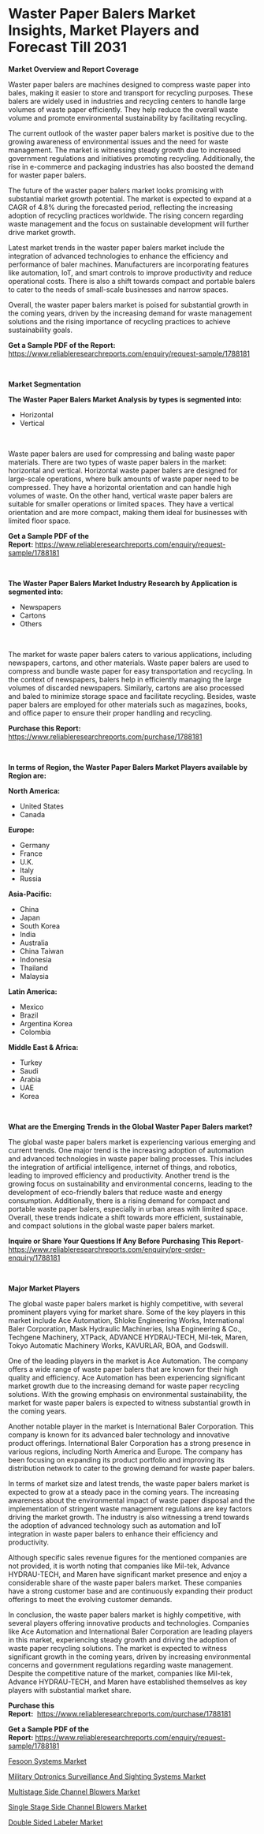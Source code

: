 <p><h1>Waster Paper Balers Market Insights, Market Players and Forecast Till 2031</h1></p><p><strong>Market Overview and Report Coverage</strong></p>
<p><p>Waster paper balers are machines designed to compress waste paper into bales, making it easier to store and transport for recycling purposes. These balers are widely used in industries and recycling centers to handle large volumes of waste paper efficiently. They help reduce the overall waste volume and promote environmental sustainability by facilitating recycling.</p><p>The current outlook of the waster paper balers market is positive due to the growing awareness of environmental issues and the need for waste management. The market is witnessing steady growth due to increased government regulations and initiatives promoting recycling. Additionally, the rise in e-commerce and packaging industries has also boosted the demand for waster paper balers.</p><p>The future of the waster paper balers market looks promising with substantial market growth potential. The market is expected to expand at a CAGR of 4.8% during the forecasted period, reflecting the increasing adoption of recycling practices worldwide. The rising concern regarding waste management and the focus on sustainable development will further drive market growth.</p><p>Latest market trends in the waster paper balers market include the integration of advanced technologies to enhance the efficiency and performance of baler machines. Manufacturers are incorporating features like automation, IoT, and smart controls to improve productivity and reduce operational costs. There is also a shift towards compact and portable balers to cater to the needs of small-scale businesses and narrow spaces.</p><p>Overall, the waster paper balers market is poised for substantial growth in the coming years, driven by the increasing demand for waste management solutions and the rising importance of recycling practices to achieve sustainability goals.</p></p>
<p><strong>Get a Sample PDF of the Report:</strong> <a href="https://www.reliableresearchreports.com/enquiry/request-sample/1788181">https://www.reliableresearchreports.com/enquiry/request-sample/1788181</a></p>
<p>&nbsp;</p>
<p><strong>Market Segmentation</strong></p>
<p><strong>The Waster Paper Balers Market Analysis by types is segmented into:</strong></p>
<p><ul><li>Horizontal</li><li>Vertical</li></ul></p>
<p>&nbsp;</p>
<p><p>Waste paper balers are used for compressing and baling waste paper materials. There are two types of waste paper balers in the market: horizontal and vertical. Horizontal waste paper balers are designed for large-scale operations, where bulk amounts of waste paper need to be compressed. They have a horizontal orientation and can handle high volumes of waste. On the other hand, vertical waste paper balers are suitable for smaller operations or limited spaces. They have a vertical orientation and are more compact, making them ideal for businesses with limited floor space.</p></p>
<p><strong>Get a Sample PDF of the Report:</strong>&nbsp;<a href="https://www.reliableresearchreports.com/enquiry/request-sample/1788181">https://www.reliableresearchreports.com/enquiry/request-sample/1788181</a></p>
<p>&nbsp;</p>
<p><strong>The Waster Paper Balers Market Industry Research by Application is segmented into:</strong></p>
<p><ul><li>Newspapers</li><li>Cartons</li><li>Others</li></ul></p>
<p>&nbsp;</p>
<p><p>The market for waste paper balers caters to various applications, including newspapers, cartons, and other materials. Waste paper balers are used to compress and bundle waste paper for easy transportation and recycling. In the context of newspapers, balers help in efficiently managing the large volumes of discarded newspapers. Similarly, cartons are also processed and baled to minimize storage space and facilitate recycling. Besides, waste paper balers are employed for other materials such as magazines, books, and office paper to ensure their proper handling and recycling.</p></p>
<p><strong>Purchase this Report:</strong>&nbsp; <a href="https://www.reliableresearchreports.com/purchase/1788181">https://www.reliableresearchreports.com/purchase/1788181</a></p>
<p>&nbsp;</p>
<p><strong>In terms of Region, the Waster Paper Balers Market Players available by Region are:</strong></p>
<p>
    <p> <strong> North America: </strong>
        <ul>
            <li>United States</li>
            <li>Canada</li>
        </ul>
        </p> 
    <p> <strong> Europe: </strong>
        <ul>
            <li>Germany</li>
            <li>France</li>
            <li>U.K.</li>
            <li>Italy</li>
            <li>Russia</li>
        </ul>
        </p> 
    <p> <strong> Asia-Pacific: </strong>
        <ul>
            <li>China</li>
            <li>Japan</li>
            <li>South Korea</li>
            <li>India</li>
            <li>Australia</li>
            <li>China Taiwan</li>
            <li>Indonesia</li>
            <li>Thailand</li>
            <li>Malaysia</li>
        </ul>
        </p> 
    <p> <strong> Latin America: </strong>
        <ul>
            <li>Mexico</li>
            <li>Brazil</li>
            <li>Argentina Korea</li>
            <li>Colombia</li>
        </ul>
        </p> 
    <p> <strong> Middle East & Africa: </strong>
        <ul>
            <li>Turkey</li>
            <li>Saudi</li>
            <li>Arabia</li>
            <li>UAE</li>
            <li>Korea</li>
        </ul>
    </p>
    </p>
<p>&nbsp;</p>
<p><strong>What are the Emerging Trends in the Global Waster Paper Balers market?</strong></p>
<p><p>The global waste paper balers market is experiencing various emerging and current trends. One major trend is the increasing adoption of automation and advanced technologies in waste paper baling processes. This includes the integration of artificial intelligence, internet of things, and robotics, leading to improved efficiency and productivity. Another trend is the growing focus on sustainability and environmental concerns, leading to the development of eco-friendly balers that reduce waste and energy consumption. Additionally, there is a rising demand for compact and portable waste paper balers, especially in urban areas with limited space. Overall, these trends indicate a shift towards more efficient, sustainable, and compact solutions in the global waste paper balers market.</p></p>
<p><strong>Inquire or Share Your Questions If Any Before Purchasing This Report</strong>- <a href="https://www.reliableresearchreports.com/enquiry/pre-order-enquiry/1788181">https://www.reliableresearchreports.com/enquiry/pre-order-enquiry/1788181</a></p>
<p>&nbsp;</p>
<p><strong>Major Market Players</strong></p>
<p><p>The global waste paper balers market is highly competitive, with several prominent players vying for market share. Some of the key players in this market include Ace Automation, Shloke Engineering Works, International Baler Corporation, Mask Hydraulic Machineries, Isha Engineering & Co., Techgene Machinery, XTPack, ADVANCE HYDRAU-TECH, Mil-tek, Maren, Tokyo Automatic Machinery Works, KAVURLAR, BOA, and Godswill.</p><p>One of the leading players in the market is Ace Automation. The company offers a wide range of waste paper balers that are known for their high quality and efficiency. Ace Automation has been experiencing significant market growth due to the increasing demand for waste paper recycling solutions. With the growing emphasis on environmental sustainability, the market for waste paper balers is expected to witness substantial growth in the coming years.</p><p>Another notable player in the market is International Baler Corporation. This company is known for its advanced baler technology and innovative product offerings. International Baler Corporation has a strong presence in various regions, including North America and Europe. The company has been focusing on expanding its product portfolio and improving its distribution network to cater to the growing demand for waste paper balers.</p><p>In terms of market size and latest trends, the waste paper balers market is expected to grow at a steady pace in the coming years. The increasing awareness about the environmental impact of waste paper disposal and the implementation of stringent waste management regulations are key factors driving the market growth. The industry is also witnessing a trend towards the adoption of advanced technology such as automation and IoT integration in waste paper balers to enhance their efficiency and productivity.</p><p>Although specific sales revenue figures for the mentioned companies are not provided, it is worth noting that companies like Mil-tek, Advance HYDRAU-TECH, and Maren have significant market presence and enjoy a considerable share of the waste paper balers market. These companies have a strong customer base and are continuously expanding their product offerings to meet the evolving customer demands.</p><p>In conclusion, the waste paper balers market is highly competitive, with several players offering innovative products and technologies. Companies like Ace Automation and International Baler Corporation are leading players in this market, experiencing steady growth and driving the adoption of waste paper recycling solutions. The market is expected to witness significant growth in the coming years, driven by increasing environmental concerns and government regulations regarding waste management. Despite the competitive nature of the market, companies like Mil-tek, Advance HYDRAU-TECH, and Maren have established themselves as key players with substantial market share.</p></p>
<p><strong>Purchase this Report:</strong>&nbsp;&nbsp;<a href="https://www.reliableresearchreports.com/purchase/1788181">https://www.reliableresearchreports.com/purchase/1788181</a></p>
<p></p>
<p><strong>Get a Sample PDF of the Report:</strong>&nbsp;<a href="https://www.reliableresearchreports.com/enquiry/request-sample/1788181">https://www.reliableresearchreports.com/enquiry/request-sample/1788181</a></p>
<p><p><a href="https://github.com/beatblasta/Market-Research-Report-List-1/blob/main/fesoon-systems-market.md">Fesoon Systems Market</a></p><p><a href="https://github.com/jsmusil/Market-Research-Report-List-1/blob/main/military-optronics-surveillance-and-sighting-systems-market.md">Military Optronics Surveillance And Sighting Systems Market</a></p><p><a href="https://github.com/Triciasol/Market-Research-Report-List-1/blob/main/multistage-side-channel-blowers-market.md">Multistage Side Channel Blowers Market</a></p><p><a href="https://github.com/jhcraigie/Market-Research-Report-List-1/blob/main/single-stage-side-channel-blowers-market.md">Single Stage Side Channel Blowers Market</a></p><p><a href="https://github.com/johnbach50/Market-Research-Report-List-1/blob/main/double-sided-labeler-market.md">Double Sided Labeler Market</a></p></p>